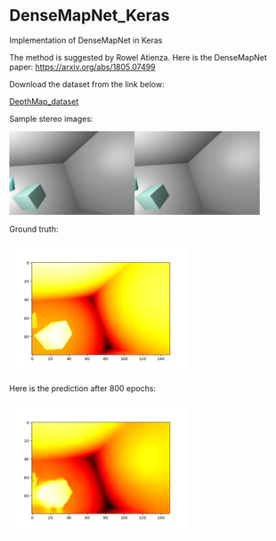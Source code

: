 # DenseMapNet_Keras
Implementation of DenseMapNet in Keras

The method is suggested by Rowel Atienza. Here is the DenseMapNet paper: <a href="https://arxiv.org/abs/1805.07499">https://arxiv.org/abs/1805.07499</a>

Download the dataset from the link below:

<a href="https://github.com/LouisFoucard/DepthMap_dataset">DepthMap_dataset</a>

Sample stereo images:

<img src="images/Stereoimages.png" alt="input images" class="inline" width="450" height="150"/>

Ground truth:

<img src="images/gt.png" alt="gt" class="inline" width="320" height="238" />

Here is the prediction after 800 epochs:

<img src="images/DMN_predict.png" alt="predicted" class="inline" width="320" height="238" />
